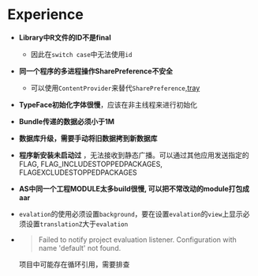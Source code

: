 # Experience

* **Library中R文件的ID不是final**
  * 因此在``switch case``中无法使用``id``

* **同一个程序的多进程操作SharePreference不安全**
  * 可以使用``ContentProvider``来替代``SharePreference``,[tray](https://github.com/grandcentrix/tray)
  
* **TypeFace初始化字体很慢**，应该在非主线程来进行初始化  

* **Bundle传递的数据必须小于1M**
* **数据库升级，需要手动将旧数据拷到新数据库**
* **程序新安装未启动过** ，无法接收到静态广播。可以通过其他应用发送指定的FLAG, FLAG_INCLUDESTOPPEDPACKAGES, FLAGEXCLUDESTOPPEDPACKAGES
* **AS中同一个工程MODULE太多build很慢, 可以把不常改动的module打包成aar**
* ``evalation``的使用必须设置``background``，要在设置``evalation``的``view``上显示必须设置``translationZ``大于``evalation``
*  > Failed to notify project evaluation listener.
   > Configuration with name 'default' not found.
   
   项目中可能存在循环引用，需要排查